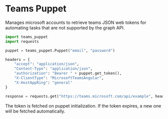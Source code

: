# Teams Puppet
Manages microsoft accounts to retrieve teams JSON web tokens for automating tasks that are not supported by the graph API.

```python
import teams_puppet
import requests

puppet = teams_puppet.Puppet("email", "password")

headers = {
    "accept": "application/json",
    "Content-Type": "application/json",
    "authorization": "Bearer " + puppet.get_token(),
    "X-ClientType": "MicrosoftTeamsAngular",
    "X-HostAppRing": "general"
}

response = requests.get("https://teams.microsoft.com/api/example", headers=headers)
```

The token is fetched on puppet initialization. If the token expires, a new one will be fetched automatically.